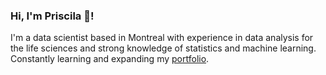 ### Hi, I'm Priscila 👋! 
I'm a data scientist based in Montreal with experience in data analysis for the life sciences and strong knowledge of statistics and machine learning. Constantly learning and expanding my [portfolio](https://pristdata.github.io/). 
